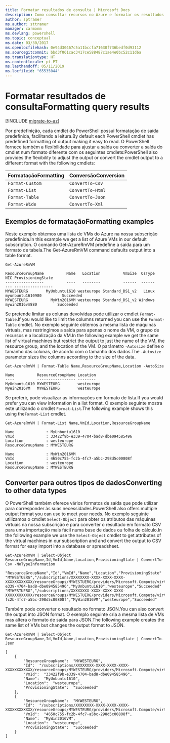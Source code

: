 ```yaml
---
title: Formatar resultados de consulta | Microsoft Docs
description: Como consultar recursos no Azure e formatar os resultados.
author: sptramer
ms.author: sttramer
manager: carmonm
ms.devlang: powershell
ms.topic: conceptual
ms.date: 03/30/2017
ms.openlocfilehash: 0e94d30467c5a11bccfa71630f736bedf0d93112
ms.sourcegitcommit: bbd3f061cac3417ce588487c1ae4e0bc52c11d6a
ms.translationtype: HT
ms.contentlocale: pt-PT
ms.lasthandoff: 05/11/2019
ms.locfileid: "65535044"
---
```

# <a name="formatting-query-results"></a><span data-ttu-id="1d194-103">Formatar resultados de consulta</span><span class="sxs-lookup"><span data-stu-id="1d194-103">Formatting query results</span></span>

[!INCLUDE [migrate-to-az](../includes/migrate-to-az.md)]

<span data-ttu-id="1d194-104">Por predefinição, cada cmdlet do PowerShell possui formatação de saída predefinida, facilitando a leitura.</span><span class="sxs-lookup"><span data-stu-id="1d194-104">By default each PowerShell cmdlet has predefined formatting of output making it easy to read.</span></span>  <span data-ttu-id="1d194-105">O PowerShell fornece também a flexibilidade para ajustar a saída ou converter a saída do cmdlet num formato diferente com os seguintes cmdlets:</span><span class="sxs-lookup"><span data-stu-id="1d194-105">PowerShell also provides the flexibility to adjust the output or convert the cmdlet output to a different format with the following cmdlets:</span></span>

| <span data-ttu-id="1d194-106">Formatação</span><span class="sxs-lookup"><span data-stu-id="1d194-106">Formatting</span></span>      | <span data-ttu-id="1d194-107">Conversão</span><span class="sxs-lookup"><span data-stu-id="1d194-107">Conversion</span></span>       |
|-----------------|------------------|
| `Format-Custom` | `ConvertTo-Csv`  |
| `Format-List`   | `ConvertTo-Html` |
| `Format-Table`  | `ConvertTo-Json` |
| `Format-Wide`   | `ConvertTo-Xml`  |

## <a name="formatting-examples"></a><span data-ttu-id="1d194-108">Exemplos de formatação</span><span class="sxs-lookup"><span data-stu-id="1d194-108">Formatting examples</span></span>

<span data-ttu-id="1d194-109">Neste exemplo obtemos uma lista de VMs do Azure na nossa subscrição predefinida.</span><span class="sxs-lookup"><span data-stu-id="1d194-109">In this example we get a list of Azure VMs in our default subscription.</span></span>  <span data-ttu-id="1d194-110">O comando Get-AzureRmVM predefine a saída para um formato de tabela.</span><span class="sxs-lookup"><span data-stu-id="1d194-110">The Get-AzureRmVM command defaults output into a table format.</span></span>

```powershell-interactive
Get-AzureRmVM
```

```output
ResourceGroupName          Name   Location          VmSize  OsType              NIC ProvisioningState
-----------------          ----   --------          ------  ------              --- -----------------
MYWESTEURG        MyUnbuntu1610 westeurope Standard_DS1_v2   Linux myunbuntu1610980         Succeeded
MYWESTEURG          MyWin2016VM westeurope Standard_DS1_v2 Windows   mywin2016vm880         Succeeded
```

<span data-ttu-id="1d194-111">Se pretende limitar as colunas devolvidas pode utilizar o cmdlet `Format-Table`.</span><span class="sxs-lookup"><span data-stu-id="1d194-111">If you would like to limit the columns returned you can use the `Format-Table` cmdlet.</span></span> <span data-ttu-id="1d194-112">No exemplo seguinte obtemos a mesma lista de máquinas virtuais, mas restringimos a saída para apenas o nome da VM, o grupo de recursos e a localização da VM.</span><span class="sxs-lookup"><span data-stu-id="1d194-112">In the following example we get the same list of virtual machines but restrict the output to just the name of the VM, the resource group, and the location of the VM.</span></span>  <span data-ttu-id="1d194-113">O parâmetro `-Autosize` define o tamanho das colunas, de acordo com o tamanho dos dados.</span><span class="sxs-lookup"><span data-stu-id="1d194-113">The `-Autosize` parameter sizes the columns according to the size of the data.</span></span>

```powershell-interactive
Get-AzureRmVM | Format-Table Name,ResourceGroupName,Location -AutoSize
```

```output
Name          ResourceGroupName Location
----          ----------------- --------
MyUnbuntu1610 MYWESTEURG        westeurope
MyWin2016VM   MYWESTEURG        westeurope
```

<span data-ttu-id="1d194-114">Se preferir, pode visualizar as informações em formato de lista.</span><span class="sxs-lookup"><span data-stu-id="1d194-114">If you would prefer you can view information in a list format.</span></span> <span data-ttu-id="1d194-115">O exemplo seguinte mostra este utilizando o cmdlet `Format-List`.</span><span class="sxs-lookup"><span data-stu-id="1d194-115">The following example shows this using the`Format-List` cmdlet.</span></span>

```powershell-interactive
Get-AzureRmVM | Format-List Name,VmId,Location,ResourceGroupName
```

```output
Name              : MyUnbuntu1610
VmId              : 33422f9b-e339-4704-bad8-dbe094585496
Location          : westeurope
ResourceGroupName : MYWESTEURG

Name              : MyWin2016VM
VmId              : 4650c755-fc2b-4fc7-a5bc-298d5c00808f
Location          : westeurope
ResourceGroupName : MYWESTEURG
```

## <a name="converting-to-other-data-types"></a><span data-ttu-id="1d194-116">Converter para outros tipos de dados</span><span class="sxs-lookup"><span data-stu-id="1d194-116">Converting to other data types</span></span>

<span data-ttu-id="1d194-117">O PowerShell também oferece vários formatos de saída que pode utilizar para corresponder às suas necessidades.</span><span class="sxs-lookup"><span data-stu-id="1d194-117">PowerShell also offers multiple output format you can use to meet your needs.</span></span>  <span data-ttu-id="1d194-118">No exemplo seguinte utilizamos o cmdlet `Select-Object` para obter os atributos das máquinas virtuais na nossa subscrição e para converter o resultado em formato CSV para uma importação mais fácil numa base de dados ou folha de cálculo.</span><span class="sxs-lookup"><span data-stu-id="1d194-118">In the following example we use the `Select-Object` cmdlet to get attributes of the virtual machines in our subscription and and convert the output to CSV format for easy import into a database or spreadsheet.</span></span>

```powershell-interactive
Get-AzureRmVM | Select-Object ResourceGroupName,Id,VmId,Name,Location,ProvisioningState | ConvertTo-Csv -NoTypeInformation
```

```output
"ResourceGroupName","Id","VmId","Name","Location","ProvisioningState"
"MYWESTUERG","/subscriptions/XXXXXXXX-XXXX-XXXX-XXXX-XXXXXXXXXXXX/resourceGroups/MYWESTUERG/providers/Microsoft.Compute/virtualMachines/MyUnbuntu1610","33422f9b-e339-4704-bad8-dbe094585496","MyUnbuntu1610","westeurope","Succeeded"
"MYWESTUERG","/subscriptions/XXXXXXXX-XXXX-XXXX-XXXX-XXXXXXXXXXXX/resourceGroups/MYWESTUERG/providers/Microsoft.Compute/virtualMachines/MyWin2016VM","4650c755-fc2b-4fc7-a5bc-298d5c00808f","MyWin2016VM","westeurope","Succeeded"
```

<span data-ttu-id="1d194-119">Também pode converter o resultado no formato JSON.</span><span class="sxs-lookup"><span data-stu-id="1d194-119">You can also convert the output into JSON format.</span></span>  <span data-ttu-id="1d194-120">O exemplo seguinte cria a mesma lista de VMs mas altera o formato de saída para JSON.</span><span class="sxs-lookup"><span data-stu-id="1d194-120">The following example creates the same list of VMs but changes the output format to JSON.</span></span>

```powershell-interactive
Get-AzureRmVM | Select-Object ResourceGroupName,Id,VmId,Name,Location,ProvisioningState | ConvertTo-Json
```

```output
[
    {
        "ResourceGroupName":  "MYWESTEURG",
        "Id":  "/subscriptions/XXXXXXXX-XXXX-XXXX-XXXX-XXXXXXXXXXXX/resourceGroups/MYWESTEURG/providers/Microsoft.Compute/virtualMachines/MyUnbuntu1610",
        "VmId":  "33422f9b-e339-4704-bad8-dbe094585496",
        "Name":  "MyUnbuntu1610",
        "Location":  "westeurope",
        "ProvisioningState":  "Succeeded"
    },
    {
        "ResourceGroupName":  "MYWESTEURG",
        "Id":  "/subscriptions/XXXXXXXX-XXXX-XXXX-XXXX-XXXXXXXXXXXX/resourceGroups/MYWESTEURG/providers/Microsoft.Compute/virtualMachines/MyWin2016VM",
        "VmId":  "4650c755-fc2b-4fc7-a5bc-298d5c00808f",
        "Name":  "MyWin2016VM",
        "Location":  "westeurope",
        "ProvisioningState":  "Succeeded"
    }
]
```
